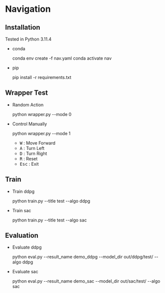 # Navigation

## Installation
Tested in Python 3.11.4

- conda

    conda env create -f nav.yaml
    conda activate nav

- pip

    pip install -r requirements.txt


## Wrapper Test

- Random Action

    python wrapper.py --mode 0

- Control Manually

    python wrapper.py --mode 1

    - <kbd>W</kbd> : Move Forward
    - <kbd>A</kbd> : Turn Left
    - <kbd>D</kbd> : Turn Right
    - <kbd>R</kbd> : Reset
    - <kbd>Esc</kbd> : Exit

## Train
- Train ddpg

    python train.py --title test --algo ddpg

- Train sac

    python train.py --title test --algo sac

## Evaluation

- Evaluate ddpg

    python eval.py --result_name demo_ddpg --model_dir out/ddpg/test/ --algo ddpg

- Evaluate sac

    python eval.py --result_name demo_sac --model_dir out/sac/test/ --algo sac
